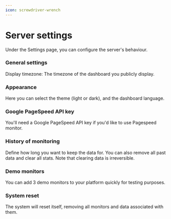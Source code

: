 ```yaml
---
icon: screwdriver-wrench
---
```


# Server settings

Under the Settings page, you can configure the server's behaviour.

### General settings

Display timezone: The timezone of the dashboard you publicly display.

### Appearance

Here you can select the theme (light or dark), and the dashboard language.&#x20;

### Google PageSpeed API key

You'll need a Google PageSpeed API key if you'd like to use Pagespeed monitor.

### History of monitoring

Define how long you want to keep the data for. You can also remove all past data and clear all stats. Note that clearing data is irreversible.

### Demo monitors

You can add 3 demo monitors to your platform quickly for testing purposes.

### System reset&#x20;

The system will reset itself, removing all monitors and data associated with them.
